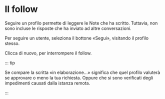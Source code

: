 # Il follow

Seguire un profilo permette di leggere le Note che ha scritto. Tuttavia, non sono incluse le risposte che ha inviato ad altre conversazioni.

Per seguire un utente, seleziona il bottone «Segui», visitando il profilo stesso.

Clicca di nuovo, per interrompere il follow.

::: tip

Se compare la scritta «in elaborazione...» significa che quel profilo valuterà se approvare o meno la tua richiesta. Oppure che si sono verificati degli impedimenti causati dalla istanza remota.

:::
